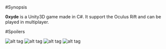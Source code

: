 #Synopsis

**0xyde** is a Unity3D game made in C#.
It support the Oculus Rift and can be played in multiplayer.

#Spoilers

![alt tag](http://pool.sybiload.com/public/git/0xyde/0xyde_1.jpg)
![alt tag](http://pool.sybiload.com/public/git/0xyde/0xyde_2.jpg)
![alt tag](http://pool.sybiload.com/public/git/0xyde/0xyde_3.jpg)
![alt tag](http://pool.sybiload.com/public/git/0xyde/0xyde_4.jpg)
